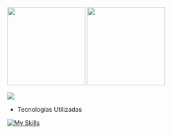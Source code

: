 <div>
  <img height="180em" src="https://github-readme-stats.vercel.app/api?username=victorlima11&show_icons=true&theme=tokyonight"/>
  <img height="180em" src="https://github-readme-stats.vercel.app/api/top-langs/?username=victorlima11&layout=compact&theme=tokyonight"/>
</div>

<a href="https://discord.com/users/1213192346276200512"><img src="https://lanyard.cnrad.dev/api/1213192346276200512?theme=dark&hideClan=false&hideProfile=false&showDisplayName=true&hideSpotify=false&idleMessage=chilling&animated=false&hideDiscrim=false&hideBadges=false" /></a>

* Tecnologias Utilizadas
  
[![My Skills](https://skillicons.dev/icons?i=py,html,css,nodejs,react,ts,git,postgres&theme=dark)](https://skillicons.dev)

